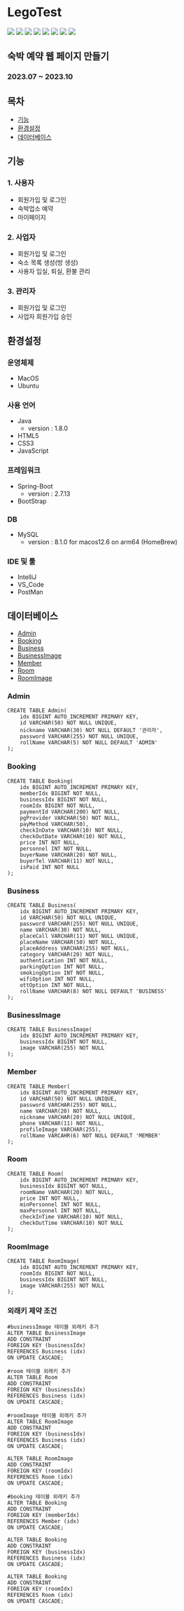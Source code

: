 # LegoTest
<img src="https://img.shields.io/badge/Springboot-6DB33F?style=flat&logo=springboot&logoColor=white"/>
<img src="https://img.shields.io/badge/MySQL-4479A1?style=flat&logo=mysql&logoColor=white"/>
<img src="https://img.shields.io/badge/AWS-232F3E?style=flat&logo=amazonaws&logoColor=white"/>
<img src="https://img.shields.io/badge/BootStrap-7952B3?style=flat&logo=bootstrap&logoColor=white"/>
<img src="https://img.shields.io/badge/HTML5-E34F26?style=flat&logo=html5&logoColor=white"/>
<img src="https://img.shields.io/badge/CSS3-1572B6?style=flat&logo=css3&logoColor=white"/>
<img src="https://img.shields.io/badge/JavaScript-F7DF1E?style=flat&logo=javascript&logoColor=white"/>
<img src="https://img.shields.io/badge/PostMan-FF6C37?style=flat&logo=postman&logoColor=white"/>

## 숙박 예약 웹 페이지 만들기
### 2023.07 ~ 2023.10

## 목차
- [기능](#기능)
- [환경설정](#환경설정)
- [데이터베이스](#데이터베이스)

## 기능
### 1. 사용자
- 회원가입 및 로그인
- 숙박업소 예약
- 마이페이지

### 2. 사업자
- 회원가입 및 로그인
- 숙소 목록 생성(방 생성)
- 사용자 입실, 퇴실, 환불 관리

### 3. 관리자
- 회원가입 및 로그인
- 사업자 회원가입 승인

## 환경설정
### 운영체제
- MacOS
- Ubuntu

### 사용 언어
- Java
    - version : 1.8.0
- HTML5
- CSS3
- JavaScript

### 프레임워크
- Spring-Boot
    - version : 2.7.13
- BootStrap

### DB
- MySQL
    - version : 8.1.0 for macos12.6 on arm64 (HomeBrew)
### IDE 및 툴
- IntelliJ
- VS_Code
- PostMan

## 데이터베이스
- [Admin](#Admin)
- [Booking](#Booking)
- [Business](#Business)
- [BusinessImage](#BusinessImage)
- [Member](#Member)
- [Room](#Room)
- [RoomImage](#RoomImage)

### Admin
    CREATE TABLE Admin(
        idx BIGINT AUTO_INCREMENT PRIMARY KEY,
        id VARCHAR(50) NOT NULL UNIQUE,
        nickname VARCHAR(30) NOT NULL DEFAULT '관리자',
        password VARCHAR(255) NOT NULL UNIQUE,
        rollName VARCHAR(5) NOT NULL DEFAULT 'ADMIN'
    );

### Booking
    CREATE TABLE Booking(
        idx BIGINT AUTO_INCREMENT PRIMARY KEY,
        memberIdx BIGINT NOT NULL,
        businessIdx BIGINT NOT NULL,
        roomIdx BIGINT NOT NULL,
        paymentId VARCHAR(200) NOT NULL,
        pgProvider VARCHAR(50) NOT NULL,
        payMethod VARCHAR(50),
        checkInDate VARCHAR(10) NOT NULL,
        checkOutDate VARCHAR(10) NOT NULL,
        price INT NOT NULL,
        personnel INT NOT NULL,
        buyerName VARCHAR(20) NOT NULL,
        buyerTel VARCHAR(11) NOT NULL,
        isPaid INT NOT NULL
    );

### Business
    CREATE TABLE Business(
        idx BIGINT AUTO_INCREMENT PRIMARY KEY,
        id VARCHAR(50) NOT NULL UNIQUE,
        password VARCHAR(255) NOT NULL UNIQUE,
        name VARCHAR(30) NOT NULL,
        placeCall VARCHAR(11) NOT NULL UNIQUE,
        placeName VARCHAR(50) NOT NULL,
        placeAddress VARCHAR(255) NOT NULL,
        category VARCHAR(20) NOT NULL,
        authentication INT NOT NULL,
        parkingOption INT NOT NULL,
        smokingOption INT NOT NULL,
        wifiOption INT NOT NULL,
        ottOption INT NOT NULL,
        rollName VARCHAR(8) NOT NULL DEFAULT 'BUSINESS'
    );

### BusinessImage
    CREATE TABLE BusinessImage(
        idx BIGINT AUTO_INCREMENT PRIMARY KEY,
        businessIdx BIGINT NOT NULL,
        image VARCHAR(255) NOT NULL
    );

### Member
    CREATE TABLE Member(
        idx BIGINT AUTO_INCREMENT PRIMARY KEY,
        id VARCHAR(50) NOT NULL UNIQUE,
        password VARCHAR(255) NOT NULL,
        name VARCHAR(20) NOT NULL,
        nickname VARCHAR(20) NOT NULL UNIQUE,
        phone VARCHAR(11) NOT NULL,
        profileImage VARCHAR(255),
        rollName VARCAHR(6) NOT NULL DEFAULT 'MEMBER'
    );

### Room
    CREATE TABLE Room(
        idx BIGINT AUTO_INCREMENT PRIMARY KEY,
        businessIdx BIGINT NOT NULL,
        roomName VARCHAR(20) NOT NULL,
        price INT NOT NULL,
        minPersonnel INT NOT NULL,
        maxPersonnel INT NOT NULL,
        checkInTime VARCHAR(10) NOT NULL,
        checkOutTime VARCHAR(10) NOT NULL
    );

### RoomImage
    CREATE TABLE RoomImage(
        idx BIGINT AUTO_INCREMENT PRIMARY KEY,
        roomIdx BIGINT NOT NULL,
        businessIdx BIGINT NOT NULL,
        image VARCHAR(255) NOT NULL
    );

### 외래키 제약 조건
    #businessImage 테이블 외래키 추가
    ALTER TABLE BusinessImage
	ADD CONSTRAINT
	FOREIGN KEY (businessIdx)
	REFERENCES Business (idx)
	ON UPDATE CASCADE;

    #room 테이블 외래키 추가
    ALTER TABLE Room
    ADD CONSTRAINT
    FOREIGN KEY (businessIdx)
    REFERENCES Business (idx)
    ON UPDATE CASCADE;
    
    #roomImage 테이블 외래키 추가
    ALTER TABLE RoomImage
    ADD CONSTRAINT
    FOREIGN KEY (businessIdx)
    REFERENCES Business (idx)
    ON UPDATE CASCADE;
    
    ALTER TABLE RoomImage
    ADD CONSTRAINT
    FOREIGN KEY (roomIdx)
    REFERENCES Room (idx)
    ON UPDATE CASCADE;
    
    #booking 테이블 외래키 추가
    ALTER TABLE Booking
    ADD CONSTRAINT
    FOREIGN KEY (memberIdx)
    REFERENCES Member (idx)
    ON UPDATE CASCADE;
    
    ALTER TABLE Booking
    ADD CONSTRAINT
    FOREIGN KEY (businessIdx)
    REFERENCES Business (idx)
    ON UPDATE CASCADE;
    
    ALTER TABLE Booking
    ADD CONSTRAINT
    FOREIGN KEY (roomIdx)
    REFERENCES Room (idx)
    ON UPDATE CASCADE;
